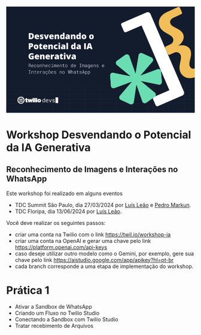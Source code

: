 ![Imagem do Workshop Desvendando o Potencial do ChatGPT](./assets/header.png)
# Workshop Desvendando o Potencial da IA Generativa
## Reconhecimento de Imagens e Interações no WhatsApp

Este workshop foi realizado em alguns eventos
* TDC Summit São Paulo, dia 27/03/2024 por [Luís Leão](https://linkedin.com/in/luisleao) e [Pedro Markun](https://linkedin.com/in/pedromarkun).
* TDC Floripa, dia 13/06/2024 por [Luís Leão](https://linkedin.com/in/luisleao).


Você deve realizar os seguintes passos:

* criar uma conta na Twilio com o link https://twil.io/workshop-ia
* criar uma conta na OpenAI e gerar uma chave pelo link https://platform.openai.com/api-keys
* caso deseje utilizar outro modelo como o Gemini, por exemplo, gere sua chave pelo link https://aistudio.google.com/app/apikey?hl=pt-br
* cada branch corresponde a uma etapa de implementação do workshop.


# Prática 1
* Ativar a Sandbox de WhatsApp
* Criando um Fluxo no Twilio Studio
* Conectando a Sandbox com Twilio Studio
* Tratar recebimento de Arquivos
